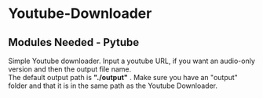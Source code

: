 # Youtube-Downloader
<h2>Modules Needed - Pytube </h2> 
Simple Youtube downloader. Input a youtube URL, if you want an audio-only version and then the output file name. 
<br> The default output path is <b>"./output"</b> . Make sure you have an "output" folder and that it is in the same path as the Youtube Downloader. </br>
